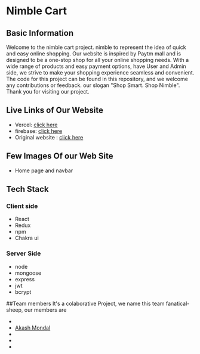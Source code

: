 # Nimble Cart

## Basic Information
Welcome to the nimble cart project. nimble to represent the idea of quick and easy online shopping. Our website is inspired by Paytm mall and is designed to be a one-stop shop for all your online shopping needs. With a wide range of products and easy payment options, have User and Admin side, we strive to make your shopping experience seamless and convenient. The code for this project can be found in this repository, and we welcome any contributions or feedback.
our slogan "Shop Smart. Shop Nimble".
Thank you for visiting our project.

## Live Links of Our Website
- Vercel: [click here](https://paytmmall.com/)
- firebase: [click here](https://paytmmall.com/)
- Original website : [click here](https://paytmmall.com/)

## Few Images Of our Web Site
- Home page and navbar

## Tech Stack
### Client side
- React
- Redux
- npm
- Chakra ui

### Server Side
- node
- mongoose
- express
- jwt
- bcrypt

##Team members
It's a colaborative Project, we name this team fanatical-sheep, our members are 

-
- [Akash Mondal]("https://iakashmondal.github.io/")
-
-
-


